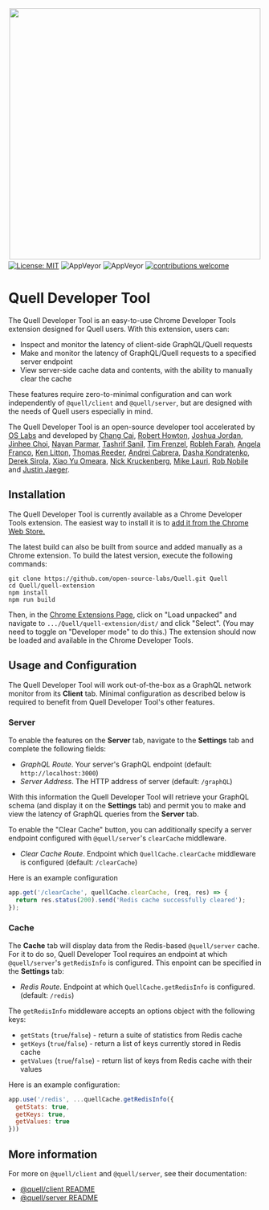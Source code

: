 <p align="center"><img src="../demo/client/src/images/quell_logos/QUELL-nested-LG@0.75x.png" width='500' style="margin-top: 10px; margin-bottom: -10px;"></p>

[![License: MIT](https://img.shields.io/badge/License-MIT-yellow.svg)](https://github.com/open-source-labs/Quell/blob/master/LICENSE)
![AppVeyor](https://img.shields.io/badge/build-passing-brightgreen.svg)
![AppVeyor](https://img.shields.io/badge/version-1.0.1-blue.svg)
[![contributions welcome](https://img.shields.io/badge/contributions-welcome-brightgreen.svg?style=flat)](https://github.com/open-source-labs/Quell/issues)

# Quell Developer Tool

The Quell Developer Tool is an easy-to-use Chrome Developer Tools extension designed for Quell users. With this extension, users can:
  - Inspect and monitor the latency of client-side GraphQL/Quell requests
  - Make and monitor the latency of GraphQL/Quell requests to a specified server endpoint
  - View server-side cache data and contents, with the ability to manually clear the cache

These features require zero-to-minimal configuration and can work independently of `@quell/client` and `@quell/server`, but are designed with the needs of Quell users especially in mind.

The Quell Developer Tool is an open-source developer tool accelerated by [OS Labs](https://github.com/open-source-labs) and developed by [Chang Cai](https://github.com/ccai89), [Robert Howton](https://github.com/roberthowton), [Joshua Jordan](https://github.com/jjordan-90), [Jinhee Choi](https://github.com/jcroadmovie), [Nayan Parmar](https://github.com/nparmar1), [Tashrif Sanil](https://github.com/tashrifsanil), [Tim Frenzel](https://github.com/TimFrenzel), [Robleh Farah](https://github.com/farahrobleh), [Angela Franco](https://github.com/ajfranco18), [Ken Litton](https://github.com/kenlitton), [Thomas Reeder](https://github.com/nomtomnom), [Andrei Cabrera](https://github.com/Andreicabrerao), [Dasha Kondratenko](https://github.com/dasha-k), [Derek Sirola](https://github.com/dsirola1), [Xiao Yu Omeara](https://github.com/xyomeara), [Nick Kruckenberg](https://github.com/kruckenberg), [Mike Lauri](https://github.com/MichaelLauri), [Rob Nobile](https://github.com/RobNobile) and [Justin Jaeger](https://github.com/justinjaeger).

## Installation

The Quell Developer Tool is currently available as a Chrome Developer Tools extension. The easiest way to install it is to [add it from the Chrome Web Store.](https://chrome.google.com/webstore/detail/quell-developer-tool/jnegkegcgpgfomoolnjjkmkippoellod)

The latest build can also be built from source and added manually as a Chrome extension. To build the latest version, execute the following commands:

```
git clone https://github.com/open-source-labs/Quell.git Quell
cd Quell/quell-extension
npm install
npm run build
```
Then, in the [Chrome Extensions Page](chrome://extensions/), click on "Load unpacked" and navigate to `.../Quell/quell-extension/dist/` and click "Select". (You may need to toggle on "Developer mode" to do this.) The extension should now be loaded and available in the Chrome Developer Tools.

## Usage and Configuration

The Quell Developer Tool will work out-of-the-box as a GraphQL network monitor from its **Client** tab. Minimal configuration as described below is required to benefit from Quell Developer Tool's other features.

### Server

To enable the features on the **Server** tab, navigate to the **Settings** tab and complete the following fields:
  - *GraphQL Route*. Your server's GraphQL endpoint (default: `http://localhost:3000`)
  - *Server Address*. The HTTP address of server (default: `/graphQL`)

With this information the Quell Developer Tool will retrieve your GraphQL schema (and display it on the **Settings** tab) and permit you to make and view the latency of GraphQL queries from the **Server** tab.

To enable the "Clear Cache" button, you can additionally specify a server endpoint configured with `@quell/server`'s `clearCache` middleware.
  - *Clear Cache Route*. Endpoint which `QuellCache.clearCache` middleware is configured (default: `/clearCache`)

Here is an example configuration

```javascript
app.get('/clearCache', quellCache.clearCache, (req, res) => {
  return res.status(200).send('Redis cache successfully cleared');
});
```
### Cache

The **Cache** tab will display data from the Redis-based `@quell/server` cache. For it to do so, Quell Developer Tool requires an endpoint at which `@quell/server`'s `getRedisInfo` is configured. This enpoint can be specified in the **Settings** tab:
  - *Redis Route*. Endpoint at which `QuellCache.getRedisInfo` is configured. (default: `/redis`)

The `getRedisInfo` middleware accepts an options object with the following keys:
  - `getStats` (`true`/`false`) - return a suite of statistics from Redis cache
  - `getKeys` (`true`/`false`) - return a list of keys currently stored in Redis cache
  - `getValues` (`true`/`false`) - return list of keys from Redis cache with their values

Here is an example configuration:

```javascript
app.use('/redis', ...quellCache.getRedisInfo({
  getStats: true,
  getKeys: true,
  getValues: true
}))
```

## More information

For more on `@quell/client` and `@quell/server`, see their documentation:
- [@quell/client README](../quell-client/README.md)
- [@quell/server README](../quell-server/README.md)